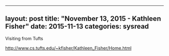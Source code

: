 
---
layout: post
title: "November 13, 2015 - Kathleen Fisher"
date: 2015-11-13
categories: sysread
---

Visiting from Tufts

http://www.cs.tufts.edu/~kfisher/Kathleen_Fisher/Home.html
